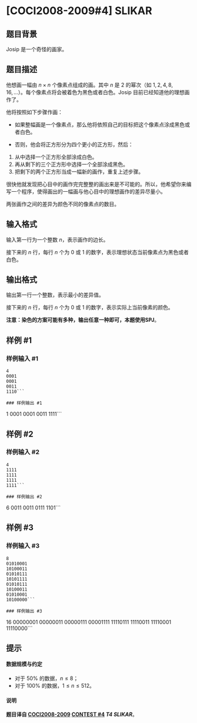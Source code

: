 # [COCI2008-2009#4] SLIKAR

## 题目背景

Josip 是一个奇怪的画家。

## 题目描述

他想画一幅由 $n\times n$ 个像素点组成的画。其中 $n$ 是 $2$ 的幂次（如 $1,2,4,8,16,\dots$）。每个像素点将会被着色为黑色或者白色。Josip 目前已经知道他的理想画作了。

他将按照如下步骤作画：

- 如果整幅画是一个像素点，那么他将依照自己的目标把这个像素点涂成黑色或者白色。

- 否则，他会将正方形分为四个更小的正方形，然后：

1. 从中选择一个正方形全部涂成白色。
1. 再从剩下的三个正方形中选择一个全部涂成黑色。
1. 把剩下的两个正方形当成一幅新的画作，重复上述步骤。

很快他就发现把心目中的画作完完整整的画出来是不可能的。所以，他希望你来编写一个程序，使得画出的一幅画与他心目中的理想画作的差异尽量小。

两张画作之间的差异为颜色不同的像素点的数目。

## 输入格式

输入第一行为一个整数 $n$，表示画作的边长。

接下来的 $n$ 行，每行 $n$ 个为 $0$ 或 $1$ 的数字，表示理想状态当前像素点为黑色或者白色。

## 输出格式

输出第一行一个整数，表示最小的差异值。

接下来的 $n$ 行，每行 $n$ 个为 $0$ 或 $1$ 的数字，表示实际上当前像素的颜色。

**注意：染色的方案可能有多种，输出任意一种即可，本题使用SPJ**。

## 样例 #1

### 样例输入 #1
```
4
0001
0001
0011
1110```

### 样例输出 #1

```
1
0001
0001
0011
1111```

## 样例 #2

### 样例输入 #2
```
4
1111
1111
1111
1111```

### 样例输出 #2

```
6
0011
0011
0111
1101```

## 样例 #3

### 样例输入 #3
```
8
01010001
10100011
01010111
10101111
01010111
10100011
01010001
10100000```

### 样例输出 #3

```
16
00000001
00000011
00000111
00001111
11110111
11110011
11110001
11110000```

## 提示

#### 数据规模与约定

- 对于 $50\%$ 的数据，$n\le 8$；
- 对于 $100\%$ 的数据，$1\le n\le 512$。

#### 说明

**题目译自 [COCI2008-2009](https://hsin.hr/coci/archive/2008_2009/) [CONTEST #4](https://hsin.hr/coci/archive/2008_2009/contest4_tasks.pdf) *T4 SLIKAR***。
